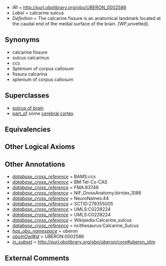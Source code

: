  * *IRI* = http://purl.obolibrary.org/obo/UBERON_0002586
 * *Label* = calcarine sulcus
 * *Definition* = The calcarine fissure is an anatomical landmark located at the caudal end of the medial surface of the brain. [WP,unvetted].

## Synonyms

 * calcarine fissure
 * sulcus calcarinus
 * ccs
 * Splenium of corpus callosum
 * fissura calcarina
 * splenium of corpus callosum

## Superclasses

 * [sulcus of brain](../../UBERON/18/UBERON_0013118.md)
 * [part_of](../../BFO/50/BFO_0000050.md) some [cerebral cortex](../../UBERON/56/UBERON_0000956.md)

## Equivalencies


## Other Logical Axioms


## Other Annotations

 * *[database_cross_reference](../../ef/oboInOwl#hasDbXref.md)* = BAMS:ccs
 * *[database_cross_reference](../../ef/oboInOwl#hasDbXref.md)* = BM:Tel-Cx-CAS
 * *[database_cross_reference](../../ef/oboInOwl#hasDbXref.md)* = FMA:83749
 * *[database_cross_reference](../../ef/oboInOwl#hasDbXref.md)* = NIF_GrossAnatomy:birnlex_1086
 * *[database_cross_reference](../../ef/oboInOwl#hasDbXref.md)* = NeuroNames:44
 * *[database_cross_reference](../../ef/oboInOwl#hasDbXref.md)* = SCTID:279355005
 * *[database_cross_reference](../../ef/oboInOwl#hasDbXref.md)* = UMLS:C0228224
 * *[database_cross_reference](../../ef/oboInOwl#hasDbXref.md)* = UMLS:C0228224
 * *[database_cross_reference](../../ef/oboInOwl#hasDbXref.md)* = Wikipedia:Calcarine_sulcus
 * *[database_cross_reference](../../ef/oboInOwl#hasDbXref.md)* = ncithesaurus:Calcarine_Sulcus
 * *[has_obo_namespace](../../ce/oboInOwl#hasOBONamespace.md)* = uberon
 * *[oboInOwl#id](../../id/oboInOwl#id.md)* = UBERON:0002586
 * *[in_subset](../../et/oboInOwl#inSubset.md)* = http://purl.obolibrary.org/obo/uberon/core#uberon_slim

## External Comments

